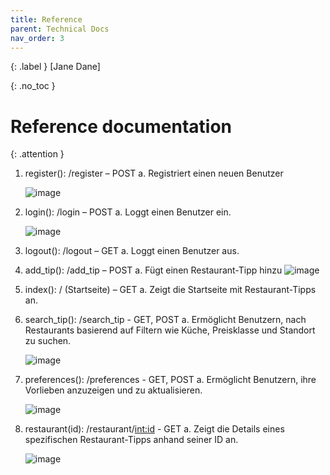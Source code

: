 ```yaml
---
title: Reference
parent: Technical Docs
nav_order: 3
---
```


{: .label }
[Jane Dane]

{: .no_toc }
# Reference documentation

{: .attention }

 1.	register(): /register – POST 
    a.	Registriert einen neuen Benutzer
   	
    ![image](https://github.com/user-attachments/assets/7face8de-1fd7-4adf-aa5c-d86e42af940f)
   

2.	login(): /login – POST
    a.	Loggt einen Benutzer ein.
  	
    ![image](https://github.com/user-attachments/assets/19d18415-1e1d-4be0-994a-55d604695c7e)

3.	logout(): /logout – GET
    a.	Loggt einen Benutzer aus.
  	
4.	add_tip(): /add_tip – POST
    a.	Fügt einen Restaurant-Tipp hinzu
    ![image](https://github.com/user-attachments/assets/8503db03-8eb0-42d7-b68c-877aeed887b8)

5.	index(): / (Startseite) – GET
    a.	Zeigt die Startseite mit Restaurant-Tipps an.
6.	search_tip(): /search_tip - GET, POST
    a.	Ermöglicht Benutzern, nach Restaurants basierend auf Filtern wie Küche, Preisklasse und Standort     zu suchen.
  	
  	![image](https://github.com/user-attachments/assets/2c7b98b2-26c6-48c7-addb-319c354d1a38)
  	
7.	preferences(): /preferences - GET, POST
    a.	Ermöglicht Benutzern, ihre Vorlieben anzuzeigen und zu aktualisieren.
  	
  	![image](https://github.com/user-attachments/assets/5bd243ea-7abb-432e-8dfc-3081f61f3cb3)

8.	restaurant(id): /restaurant/<int:id> - GET
    a.	Zeigt die Details eines spezifischen Restaurant-Tipps anhand seiner ID an.
  	
  	![image](https://github.com/user-attachments/assets/8d30421f-1ebf-488a-9cda-de3d84f72400)


